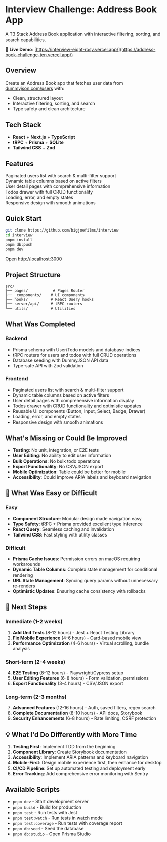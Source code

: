 # Interview Challenge: Address Book App

A T3 Stack Address Book application with interactive filtering, sorting, and search capabilities.


🚀 **Live Demo**: [https://interview-eight-rosy.vercel.app/](https://address-book-challenge-ten.vercel.app/)


## Overview

Create an Address Book app that fetches user data from [dummyjson.com/users](https://dummyjson.com/users) with:
- Clean, structured layout
- Interactive filtering, sorting, and search
- Type safety and clean architecture

## Tech Stack

- **React** + **Next.js** + **TypeScript**
- **tRPC** + **Prisma** + **SQLite**
- **Tailwind CSS** + **Zod**

## Features

Paginated users list with search & multi-filter support  
Dynamic table columns based on active filters  
User detail pages with comprehensive information  
Todos drawer with full CRUD functionality  
Loading, error, and empty states  
Responsive design with smooth animations  

## Quick Start

```bash
git clone https://github.com/bigjoefilms/interview
cd interview
pnpm install
pnpm db:push
pnpm dev
```

Open <http://localhost:3000>

## Project Structure

```
src/
├── pages/           # Pages Router
├── _components/    # UI components
├── hooks/          # React Query hooks
├── server/api/     # tRPC routers
└── utils/          # Utilities
```

##  What Was Completed

### Backend
-  Prisma schema with User/Todo models and database indices
-  tRPC routers for users and todos with full CRUD operations
-  Database seeding with DummyJSON API data
-  Type-safe API with Zod validation

### Frontend
-  Paginated users list with search & multi-filter support
-  Dynamic table columns based on active filters
-  User detail pages with comprehensive information display
-  Todos drawer with CRUD functionality and optimistic updates
-  Reusable UI components (Button, Input, Select, Badge, Drawer)
-  Loading, error, and empty states
-  Responsive design with smooth animations

##  What's Missing or Could Be Improved

-  **Testing**: No unit, integration, or E2E tests
-  **User Editing**: No ability to edit user information
-  **Bulk Operations**: No bulk todo operations
-  **Export Functionality**: No CSV/JSON export
-  **Mobile Optimization**: Table could be better for mobile
-  **Accessibility**: Could improve ARIA labels and keyboard navigation

## 🎯 What Was Easy or Difficult

### Easy
- **Component Structure**: Modular design made navigation easy
- **Type Safety**: tRPC + Prisma provided excellent type inference
- **React Query**: Seamless caching and invalidation
- **Tailwind CSS**: Fast styling with utility classes

### Difficult
- **Prisma Cache Issues**: Permission errors on macOS requiring workarounds
- **Dynamic Table Columns**: Complex state management for conditional rendering
- **URL State Management**: Syncing query params without unnecessary re-renders
- **Optimistic Updates**: Ensuring cache consistency with rollbacks

## 🚀 Next Steps

### Immediate (1-2 weeks)
1. **Add Unit Tests** (8-12 hours) - Jest + React Testing Library
2. **Fix Mobile Experience** (4-6 hours) - Card-based mobile view
3. **Performance Optimization** (4-6 hours) - Virtual scrolling, bundle analysis

### Short-term (2-4 weeks)
4. **E2E Testing** (8-12 hours) - Playwright/Cypress setup
5. **User Editing Features** (6-8 hours) - Form validation, permissions
6. **Export Functionality** (3-4 hours) - CSV/JSON export

### Long-term (2-3 months)
7. **Advanced Features** (12-16 hours) - Auth, saved filters, regex search
8. **Complete Documentation** (8-10 hours) - API docs, Storybook
9. **Security Enhancements** (6-8 hours) - Rate limiting, CSRF protection

## 💡 What I'd Do Differently with More Time

1. **Testing First**: Implement TDD from the beginning
2. **Component Library**: Create Storybook documentation
3. **Accessibility**: Implement ARIA patterns and keyboard navigation
4. **Mobile-First**: Design mobile experience first, then enhance for desktop
5. **CI/CD Pipeline**: Set up automated testing and deployment early
6. **Error Tracking**: Add comprehensive error monitoring with Sentry

## Available Scripts

- `pnpm dev` - Start development server
- `pnpm build` - Build for production
- `pnpm test` - Run tests with Jest
- `pnpm test:watch` - Run tests in watch mode
- `pnpm test:coverage` - Run tests with coverage report
- `pnpm db:seed` - Seed the database
- `pnpm db:studio` - Open Prisma Studio

